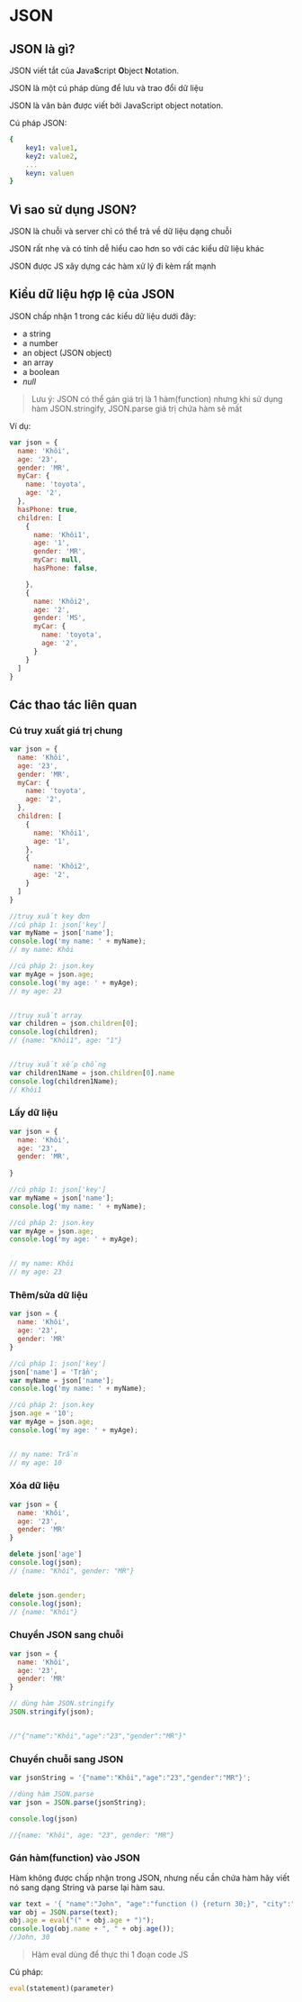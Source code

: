 # JSON

## JSON là gì?

JSON viết tắt của **J**ava**S**cript **O**bject **N**otation.

JSON là một cú pháp dùng để lưu và trao đổi dữ liệu

JSON là văn bản được viết bởi JavaScript object notation.

Cú pháp JSON:

```yaml
{
    key1: value1,
    key2: value2,
    ...
    keyn: valuen
}
```

## Vì sao sử dụng JSON?

JSON là chuỗi và server chỉ có thể trả về dữ liệu dạng chuỗi

JSON rất nhẹ và có tính dễ hiểu cao hơn so với các kiểu dữ liệu khác

JSON được JS xây dựng các hàm xử lý đi kèm rất mạnh 

## Kiểu dữ liệu hợp lệ của JSON

JSON chấp nhận 1 trong các kiểu dữ liệu dưới đây:

* a string
* a number
* an object \(JSON object\)
* an array
* a boolean
* _null_

> Lưu ý: JSON có thể gán giá trị là 1 hàm\(function\) nhưng khi sử dụng hàm JSON.stringify, JSON.parse giá trị chứa hàm sẽ mất

Ví dụ:

```javascript
var json = {
  name: 'Khôi',
  age: '23',
  gender: 'MR',
  myCar: {
    name: 'toyota',
    age: '2',
  },
  hasPhone: true,
  children: [
    {
      name: 'Khôi1',
      age: '1',
      gender: 'MR',
      myCar: null,
      hasPhone: false,

    },
    {
      name: 'Khôi2',
      age: '2',
      gender: 'MS',
      myCar: {
        name: 'toyota',
        age: '2',
      }
    }
  ]
}
```

## Các thao tác liên quan

### Cú truy xuất giá trị chung 

```javascript
var json = {
  name: 'Khôi',
  age: '23',
  gender: 'MR',
  myCar: {
    name: 'toyota',
    age: '2',
  },
  children: [
    {
      name: 'Khôi1',
      age: '1',
    },
    {
      name: 'Khôi2',
      age: '2',
    }
  ]
}

//truy xuất key đơn
//cú pháp 1: json['key']
var myName = json['name'];
console.log('my name: ' + myName);
// my name: Khôi

//cú pháp 2: json.key
var myAge = json.age;
console.log('my age: ' + myAge);
// my age: 23


//truy xuất array
var children = json.children[0];
console.log(children);
// {name: "Khôi1", age: "1"}


//truy xuất xếp chồng
var children1Name = json.children[0].name
console.log(children1Name);
// Khôi1
```

### Lấy dữ liệu

```javascript
var json = {
  name: 'Khôi',
  age: '23',
  gender: 'MR',
 
}

//cú pháp 1: json['key']
var myName = json['name'];
console.log('my name: ' + myName);

//cú pháp 2: json.key
var myAge = json.age;
console.log('my age: ' + myAge);


// my name: Khôi
// my age: 23
```

### Thêm/sửa dữ liệu

```javascript
var json = {
  name: 'Khôi',
  age: '23',
  gender: 'MR'
}

//cú pháp 1: json['key']
json['name'] = 'Trần';
var myName = json['name'];
console.log('my name: ' + myName);

//cú pháp 2: json.key
json.age = '10';
var myAge = json.age;
console.log('my age: ' + myAge);


// my name: Trần
// my age: 10
```

### Xóa dữ liệu

```javascript
var json = {
  name: 'Khôi',
  age: '23',
  gender: 'MR'
}

delete json['age']
console.log(json);
// {name: "Khôi", gender: "MR"}


delete json.gender;
console.log(json);
// {name: "Khôi"}
```

### Chuyển JSON sang chuỗi

```javascript
var json = {
  name: 'Khôi',
  age: '23',
  gender: 'MR'
}

// dùng hàm JSON.stringify
JSON.stringify(json);


//"{"name":"Khôi","age":"23","gender":"MR"}"
```

### Chuyển chuỗi sang JSON

```javascript
var jsonString = '{"name":"Khôi","age":"23","gender":"MR"}';

//dùng hàm JSON.parse
var json = JSON.parse(jsonString);

console.log(json)

//{name: "Khôi", age: "23", gender: "MR"}
```

### Gán hàm\(function\) vào JSON

Hàm không được chấp nhận trong JSON, nhưng nếu cần chứa hàm hãy viết nó sang dạng String và parse lại hàm sau.

```javascript
var text = '{ "name":"John", "age":"function () {return 30;}", "city":"New York"}';
var obj = JSON.parse(text);
obj.age = eval("(" + obj.age + ")");
console.log(obj.name + ", " + obj.age());
//John, 30
```

> Hàm eval dùng để thực thi 1 đoạn code JS

Cú pháp:

```javascript
eval(statement)(parameter)
```

